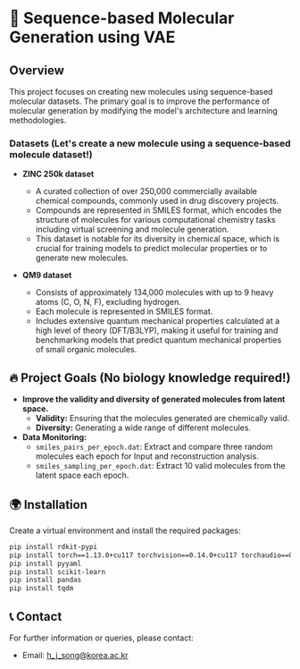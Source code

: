 # 💊 Sequence-based Molecular Generation using VAE

## Overview
This project focuses on creating new molecules using sequence-based molecular datasets. The primary goal is to improve the performance of molecular generation by modifying the model's architecture and learning methodologies.

### Datasets (Let's create a new molecule using a sequence-based molecule dataset!)
- **ZINC 250k dataset**
  - A curated collection of over 250,000 commercially available chemical compounds, commonly used in drug discovery projects.
  - Compounds are represented in SMILES format, which encodes the structure of molecules for various computational chemistry tasks including virtual screening and molecule generation.
  - This dataset is notable for its diversity in chemical space, which is crucial for training models to predict molecular properties or to generate new molecules.

- **QM9 dataset**
  - Consists of approximately 134,000 molecules with up to 9 heavy atoms (C, O, N, F), excluding hydrogen.
  - Each molecule is represented in SMILES format.
  - Includes extensive quantum mechanical properties calculated at a high level of theory (DFT/B3LYP), making it useful for training and benchmarking models that predict quantum mechanical properties of small organic molecules.

## 🔥 Project Goals (No biology knowledge required!)
- **Improve the validity and diversity of generated molecules from latent space.**
  - **Validity:** Ensuring that the molecules generated are chemically valid.
  - **Diversity:** Generating a wide range of different molecules.
- **Data Monitoring:**
  - `smiles_pairs_per_epoch.dat`: Extract and compare three random molecules each epoch for Input and reconstruction analysis.
  - `smiles_sampling_per_epoch.dat`: Extract 10 valid molecules from the latent space each epoch.

## 🌍 Installation

Create a virtual environment and install the required packages:

```bash
pip install rdkit-pypi
pip install torch==1.13.0+cu117 torchvision==0.14.0+cu117 torchaudio==0.13.0 --extra-index-url https://download.pytorch.org/whl/cu117
pip install pyyaml
pip install scikit-learn
pip install pandas
pip install tqdm
```

## 📞 Contact

For further information or queries, please contact:
- Email: h_j_song@korea.ac.kr
